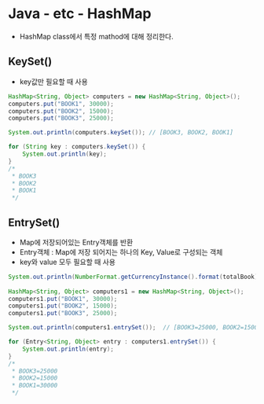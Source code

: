 # Java - etc - HashMap
* HashMap class에서 특정 mathod에 대해 정리한다.

## KeySet()
* key값만 필요할 때 사용
```java
HashMap<String, Object> computers = new HashMap<String, Object>();
computers.put("BOOK1", 30000);
computers.put("BOOK2", 15000);
computers.put("BOOK3", 25000);

System.out.println(computers.keySet()); // [BOOK3, BOOK2, BOOK1]

for (String key : computers.keySet()) {
    System.out.println(key);
}
/*
 * BOOK3
 * BOOK2
 * BOOK1
 */
```

## EntrySet()
* Map에 저장되어있는 Entry객체를 반환
* Entry객체 : Map에 저장 되어지는 하나의 Key, Value로 구성되는 객체
* key와 value 모두 필요할 때 사용
```java
System.out.println(NumberFormat.getCurrencyInstance().format(totalBook));
		
HashMap<String, Object> computers1 = new HashMap<String, Object>();
computers1.put("BOOK1", 30000);
computers1.put("BOOK2", 15000);
computers1.put("BOOK3", 25000);

System.out.println(computers1.entrySet());  // [BOOK3=25000, BOOK2=15000, BOOK1=30000]

for (Entry<String, Object> entry : computers1.entrySet()) {
    System.out.println(entry);
}
/*
 * BOOK3=25000
 * BOOK2=15000
 * BOOK1=30000
 */
```
